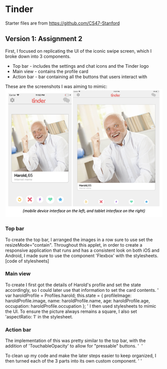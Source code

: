 # Tinder
Starter files are from https://github.com/CS47-Stanford

## Version 1: Assignment 2
First, I focused on replicating the UI of the iconic swipe screen, which I broke down into 3 components.
- Top bar - includes the settings and chat icons and the Tinder logo
- Main view - contains the profile card
- Action bar - bar containing all the buttons that users interact with

These are the screenshots I was aiming to mimic:
![alt text](https://github.com/jchens/cs-47/blob/master/tinder%20applet/version%201/screenshot_to_mimic.png)

### Top bar
To create the top bar, I arranged the images in a row sure to use set the resizeMode="contain". Throughout this applet, in order to create a responsive application that runs and has a consistent look on both iOS and Android, I made sure to use the component 'Flexbox' with the stylesheets.
[code of stylesheets]

### Main view
To create
I first got the details of Harold's profile and set the state accordingly, so I could later use that information to set the card contents.
'    
var haroldProfile = Profiles.harold;
  this.state = {
    profileImage: haroldProfile.image,
    name: haroldProfile.name,
    age: haroldProfile.age,
    occupation: haroldProfile.occupation
  };
'
I then used stylesheets to mimic the UI. To ensure the picture always remains a square, I also set 'aspectRatio: 1' in the stylesheet.

### Action bar
The implementation of this was pretty similar to the top bar, with the addition of 'TouchableOpacity' to allow for "pressable" buttons.
'
<TouchableOpacity>
  <View style={styles.button_small}>
    <Image
    resizeMode="contain"
    style={styles.image_small}
    source={Images.rewind}>
    </Image>
  </View>
</TouchableOpacity>
'

To clean up my code and make the later steps easier to keep organized, I then turned each of the 3 parts into its own custom component.
'
<View style={styles.container}>
  <TopBar/>
  <MainView/>
  <ActionBar/>
</View>
'
